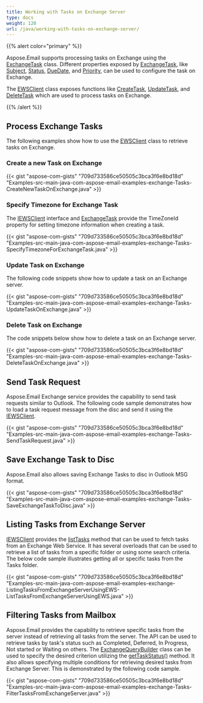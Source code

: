 ```yaml
---
title: Working with Tasks on Exchange Server
type: docs
weight: 120
url: /java/working-with-tasks-on-exchange-server/
---
```


{{% alert color="primary" %}} 

Aspose.Email supports processing tasks on Exchange using the [ExchangeTask](https://apireference.aspose.com/java/email/com.aspose.email/exchangetask) class. Different properties exposed by [ExchangeTask](https://apireference.aspose.com/java/email/com.aspose.email/exchangetask), like [Subject](https://apireference.aspose.com/java/email/com.aspose.email/Task#getSubject\(\)), [Status](https://apireference.aspose.com/java/email/com.aspose.email/ExchangeTask#getStatus\(\)), [DueDate](https://apireference.aspose.com/java/email/com.aspose.email/Task#getDueDate\(\)), and [Priority](https://apireference.aspose.com/java/email/com.aspose.email/Task#getPriority\(\)), can be used to configure the task on Exchange.

The [EWSClient](https://apireference.aspose.com/java/email/com.aspose.email/ewsclient) class exposes functions like [CreateTask](https://apireference.aspose.com/java/email/com.aspose.email/IEWSClient#createTask\(com.aspose.email.ExchangeTask\)), [UpdateTask](https://apireference.aspose.com/java/email/com.aspose.email/IEWSClient#updateTask\(com.aspose.email.ExchangeTask\)), and [DeleteTask](https://apireference.aspose.com/java/email/com.aspose.email/IEWSClient#deleteTask\(java.lang.String\)) which are used to process tasks on Exchange.

{{% /alert %}} 
## **Process Exchange Tasks**
The following examples show how to use the [EWSClient](https://apireference.aspose.com/java/email/com.aspose.email/ewsclient) class to retrieve tasks on Exchange.
### **Create a new Task on Exchange**
{{< gist "aspose-com-gists" "709d733586ce50505c3bca3f6e8bd18d" "Examples-src-main-java-com-aspose-email-examples-exchange-Tasks-CreateNewTaskOnExchange.java" >}}
### **Specify Timezone for Exchange Task**
The [IEWSClient](https://apireference.aspose.com/java/email/com.aspose.email/IEWSClient) interface and [ExchangeTask](https://apireference.aspose.com/java/email/com.aspose.email/exchangetask) provide the TimeZoneId property for setting timezone information when creating a task.

{{< gist "aspose-com-gists" "709d733586ce50505c3bca3f6e8bd18d" "Examples-src-main-java-com-aspose-email-examples-exchange-Tasks-SpecifyTimezoneForExchangeTask.java" >}}
### **Update Task on Exchange**
The following code snippets show how to update a task on an Exchange server.

{{< gist "aspose-com-gists" "709d733586ce50505c3bca3f6e8bd18d" "Examples-src-main-java-com-aspose-email-examples-exchange-Tasks-UpdateTaskOnExchange.java" >}}
### **Delete Task on Exchange**
The code snippets below show how to delete a task on an Exchange server.

{{< gist "aspose-com-gists" "709d733586ce50505c3bca3f6e8bd18d" "Examples-src-main-java-com-aspose-email-examples-exchange-Tasks-DeleteTaskOnExchange.java" >}}
## **Send Task Request**
Aspose.Email Exchange service provides the capability to send task requests similar to Outlook. The following code sample demonstrates how to load a task request message from the disc and send it using the [IEWSClient](https://apireference.aspose.com/java/email/com.aspose.email/IEWSClient).

{{< gist "aspose-com-gists" "709d733586ce50505c3bca3f6e8bd18d" "Examples-src-main-java-com-aspose-email-examples-exchange-Tasks-SendTaskRequest.java" >}}
## **Save Exchange Task to Disc**
Aspose.Email also allows saving Exchange Tasks to disc in Outlook MSG format.

{{< gist "aspose-com-gists" "709d733586ce50505c3bca3f6e8bd18d" "Examples-src-main-java-com-aspose-email-examples-exchange-Tasks-SaveExchangeTaskToDisc.java" >}}
## **Listing Tasks from Exchange Server**
[IEWSClient](https://apireference.aspose.com/java/email/com.aspose.email/IEWSClient) provides the [listTasks](https://apireference.aspose.com/java/email/com.aspose.email/IEWSClient#listTasks\(\)) method that can be used to fetch tasks from an Exchange Web Service. It has several overloads that can be used to retrieve a list of tasks from a specific folder or using some search criteria. The below code sample illustrates getting all or specific tasks from the Tasks folder.

{{< gist "aspose-com-gists" "709d733586ce50505c3bca3f6e8bd18d" "Examples-src-main-java-com-aspose-email-examples-exchange-ListingTasksFromExchangeServerUsingEWS-ListTasksFromExchangeServerUsingEWS.java" >}}
## **Filtering Tasks from Mailbox**
Aspose.Email provides the capability to retrieve specific tasks from the server instead of retrieving all tasks from the server. The API can be used to retrieve tasks by task's status such as Completed, Deferred, In Progress, Not started or Waiting on others. The [ExchangeQueryBuilder](https://apireference.aspose.com/java/email/com.aspose.email/ExchangeQueryBuilder) class can be used to specify the desired criterion utilizing the [getTaskStatus()](https://apireference.aspose.com/java/email/com.aspose.email/ExchangeQueryBuilder#getTaskStatus\(\)) method. It also allows specifying multiple conditions for retrieving desired tasks from Exchange Server. This is demonstrated by the following code sample.

{{< gist "aspose-com-gists" "709d733586ce50505c3bca3f6e8bd18d" "Examples-src-main-java-com-aspose-email-examples-exchange-Tasks-FilterTasksFromExchangeServer.java" >}}
